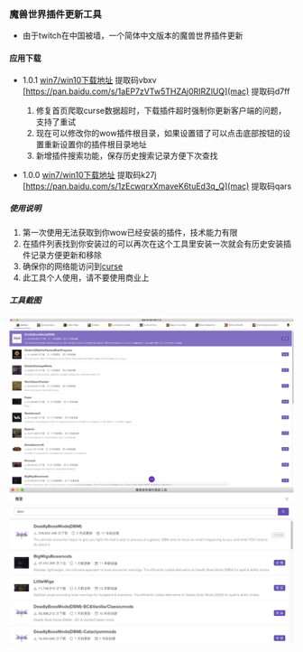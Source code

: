 ### 魔兽世界插件更新工具

- 由于twitch在中国被墙，一个简体中文版本的魔兽世界插件更新

#### 应用下载

* 1.0.1 [win7/win10下载地址](https://pan.baidu.com/s/1GkRcJi6Gipj3hAy3m8YICA) 提取码vbxv [https://pan.baidu.com/s/1aEP7zVTw5THZAj0RIRZlUQ](mac) 提取码d7ff
     1. 修复首页爬取curse数据超时，下载插件超时强制你更新客户端的问题，支持了重试
     2. 现在可以修改你的wow插件根目录，如果设置错了可以点击底部按钮的设置重新设置你的插件根目录地址
     3. 新增插件搜索功能，保存历史搜索记录方便下次查找

* 1.0.0 [win7/win10下载地址](https://pan.baidu.com/s/1l7Hl6oz6jVd4grA3xsnJHQ) 提取码k27j [https://pan.baidu.com/s/1zEcwqrxXmaveK6tuEd3q_Q](mac) 提取码qars

##### 使用说明

1. 第一次使用无法获取到你wow已经安装的插件，技术能力有限
2. 在插件列表找到你安装过的可以再次在这个工具里安装一次就会有历史安装插件记录方便更新和移除
3. 确保你的网络能访问到[curse](https://www.curseforge.com/wow/addons)
4. 此工具个人使用，请不要使用商业上


##### 工具截图

![](./screenImg/1.png)
![](./screenImg/2.png)
